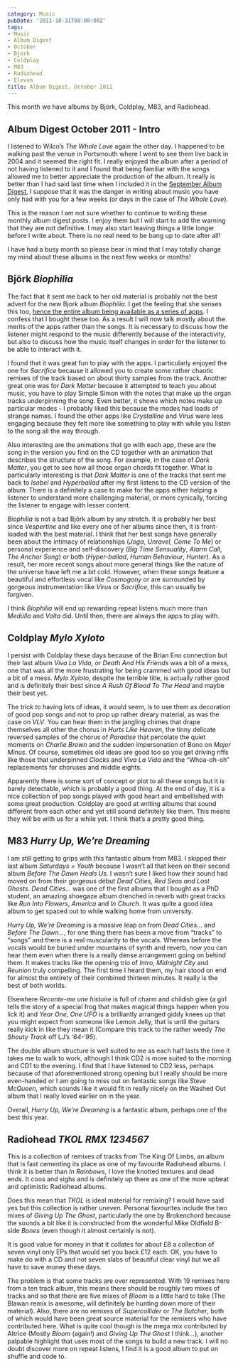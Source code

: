 ```yaml
---
category: Music
pubDate: '2011-10-31T00:00:00Z'
tags:
- Music
- Album Digest
- October
- Bjork
- Coldplay
- M83
- Radiohead
- Eleven
title: Album Digest, October 2011
---
```

This month we have albums by Björk, Coldplay, M83, and Radiohead.

## Album Digest October 2011 - Intro

I listened to Wilco’s _The Whole Love_ again the other day. I happened to be walking past the venue in Portsmouth where I went to see them live back in 2004 and it seemed the right fit. I really enjoyed the album after a period of not having listened to it and I found that being familiar with the songs allowed me to better appreciate the production of the album. It really is better than I had said last time when I included it in the [September Album Digest](/2011/09/album-digest-september-2011/), I suppose that it was the danger in writing about music you have only had with you for a few weeks (or days in the case of _The Whole Love_).

This is the reason I am not sure whether to continue to writing these monthly album digest posts. I  enjoy them but I will start to add the warning that they are not definitive. I may also start leaving things a little longer before I write about. There is no real need to be bang up to date after all!

I have had a busy month so please bear in mind that I may totally change my mind about these albums in the next few weeks or months!

## Björk _Biophilia_

The fact that it sent me back to her old material is probably not the best advert for the new Bjork album _Biophilia_. I get the feeling that she senses this too, [hence the entire album being available as a series of apps](http://www.wired.co.uk/magazine/archive/2011/08/features/music-nature-science). I confess that I bought these too. As a result I will now talk mostly about the merits of the apps rather than the songs. It is necessary to discuss how the listener might respond to the music differently because of the interactivity, but also to discuss how the music itself changes in order for the listener to be able to interact with it.

I found that it was great fun to play with the apps. I particularly enjoyed the one for _Sacrifice_ because it allowed you to create some rather chaotic remixes of the track based on about thirty samples from the track. Another great one was for _Dark Matter_ because it attempted to teach you about music, you have to play Simple Simon with the notes that make up the organ tracks underpinning the song. Even better, it shows which notes make up particular modes - I probably liked this because the modes had loads of strange names. I found the other apps like _Crystalline_ and _Virus_ were less engaging because they felt more like something to play with while you listen to the song all the way through.

Also interesting are the animations that go with each app, these are the song in the version you find on the CD together with an animation that describes the structure of the song. For example, in the case of _Dark Matter_, you get to see how all those organ chords fit together. What is particularly interesting is that _Dark Matter_ is one of the tracks that sent me back to _Isobel_ and _Hyperballad_ after my first listens to the CD version of the album. There is a definitely a case to make for the apps either helping a listener to understand more challenging material, or more cynically, forcing the listener to engage with lesser content.

_Biophilia_ is not a bad Björk album by any stretch. It is probably her best since _Vespertine_ and like every one of her albums since then, it is front-loaded with the best material. I think that her best songs have generally been about the intimacy of relationships (_Joga_, _Unravel_, _Come To Me_) or personal experience and self-discovery (_Big Time Sensuality_, _Alarm Call_, _The Anchor Song_) or both (_Hyper-ballad_, _Human Behaviour_, _Hunter_). As a result, her more recent songs about more general things like the nature of the universe have left me a bit cold. However, when these songs feature a beautiful and effortless vocal like _Cosmogony_ or are surrounded by gorgeous instrumentation like _Virus_ or _Sacrifice_, this can usually be forgiven.

I think _Biophilia_ will end up rewarding repeat listens much more than _Medúlla_ and _Volta_ did. Until then, there are always the apps to play with.

## Coldplay _Mylo Xyloto_

I persist with Coldplay these days because of the Brian Eno connection but their last album _Viva La Vida, or Death And His Friends_ was a bit of a mess, one that was all the more frustrating for being crammed with good ideas but a bit of a mess. _Mylo Xyloto_, despite the terrible title, is actually rather good and is definitely their best since _A Rush Of Blood To The Head_ and maybe their best yet.

The trick to having lots of ideas, it would seem, is to use them as decoration of good pop songs and not to prop up rather dreary material, as was the case on _VLV_. You can hear them in the jangling chimes that drape themselves all other the chorus in _Hurts Like Heaven_, the tinny delicate reversed samples of the chorus of _Paradise_ that percolate the quiet moments on _Charlie Brown_ and the sudden impersonation of Bono on _Major Minus_. Of course, sometimes old ideas are good too so you get driving riffs like those that underpinned _Clocks_ and _Viva La Vida_ and the “Whoa-oh-oh” replacements for choruses and middle eights.

Apparently there is some sort of concept or plot to all these songs but it is barely detectable, which is probably a good thing. At the end of day, it is a nice collection of pop songs played with good heart and embellished with some great production. Coldplay are good at writing albums that sound different from each other and yet still sound definitely like them. This means they will be with us for a while yet. I think that’s a pretty good thing.

## M83 _Hurry Up, We’re Dreaming_

I am still getting to grips with this fantastic album from M83. I skipped their last album _Saturdays = Youth_ because I wasn’t all that keen on their second album _Before The Dawn Heals Us_. I wasn’t sure I liked how their sound had moved on from their gorgeous début _Dead Cities, Red Seas and Lost Ghosts_. _Dead Cities…_ was one of the first albums that I bought as a PhD student, an amazing shoegaze album drenched in reverb with great tracks like _Run Into Flowers_, _America_ and _In Church_. It was quite a good idea album to get spaced out to while walking home from university.

_Hurry Up, We’re Dreaming_ is a massive leap on from _Dead Cities…_ and _Before The Dawn…_, for one thing there has been a move from “tracks” to “songs” and there is a real muscularity to the vocals. Whereas before the vocals would be buried under mountains of synth and reverb, now you can hear them even when there is a really dense arrangement going on behind them. It makes tracks like the opening trio of _Intro_, _Midnight City_ and _Reunion_ truly compelling. The first time I heard them, my hair stood on end for almost the entirety of their combined thirteen minutes. It really is the best of both worlds.

Elsewhere _Reconte-me une histoire_ is full of charm and childish glee (a girl tells the story of a special frog that makes magical things happen when you lick it) and _Year One, One UFO_ is a brilliantly arranged giddy knees up that you might expect from someone like Lemon Jelly, that is until the guitars really kick in like they mean it (Compare this track to the rather weedy _The Shouty Track_ off LJ’s _‘64-‘95_).

The double album structure is well suited to me as each half lasts the time it takes me to walk to work, although I think CD2 is more suited to the morning and CD1 to the evening. I find that I have listened to CD2 less, perhaps because of that aforementioned strong opening but I really should be more even-handed or I am going to miss out on fantastic songs like _Steve McQueen_, which sounds like it would fit in really nicely on the Washed Out album that I really loved earlier on in the year.

Overall, _Hurry Up, We’re Dreaming_ is a fantastic album, perhaps one of the best this year.

## Radiohead _TKOL RMX 1234567_

This is a collection of remixes of tracks from The King Of Limbs, an album that is fast cementing its place as one of my favourite Radiohead albums. I think it is better than _In Rainbows_, I love the knotted textures and dead ends. It coos and sighs and is definitely up there as one of the more upbeat and optimistic Radiohead albums.

Does this mean that _TKOL_ is ideal material for remixing? I would have said yes but this collection is rather uneven. Personal favourites include the two mixes of _Giving Up The Ghost_, particularly the one by Brokenchord because the sounds a bit like it is constructed from the wonderful Mike Oldfield B-side _Bones_ (even though it almost certainly is not).

It is good value for money in that it collates for about £8 a collection of seven vinyl only EPs that would set you back £12 each. OK, you have to make do with a CD and not seven slabs of beautiful clear vinyl but we all have to save money these days.

The problem is that some tracks are over represented. With 19 remixes here from a ten track album, this means there should be roughly two mixes of tracks and so that there are five mixes of _Bloom_ is a little hard to take (The Blawan remix is awesome, will definitely be hunting down more of their material). Also, there are no remixes of _Supercollider_ or _The Butcher_, both of which would have been great source material for the remixers who have contributed here. What is quite cool though is the mega mix contributed by Altrice (Mostly _Bloom_ (again!) and _Giving Up The Ghost_ I think…), another palpable highlight that uses most of the songs to build a new track. I will no doubt discover more on repeat listens, I find it is a good album to put on shuffle and code to.